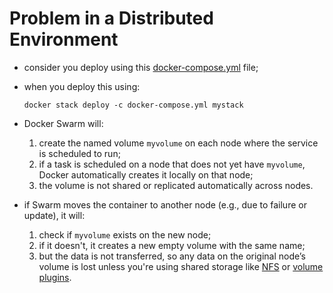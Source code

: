 # Problem in a Distributed Environment

- consider you deploy using this [docker-compose.yml](../../../example/local/compose/compose.md) file;
- when you deploy this using:

    ```commandline
    docker stack deploy -c docker-compose.yml mystack
    ```

- Docker Swarm will:

  1. create the named volume `myvolume` on each node where the service is scheduled to run;
  2. if a task is scheduled on a node that does not yet have `myvolume`, Docker automatically creates it locally on that node;
  3. the volume is not shared or replicated automatically across nodes.


- if Swarm moves the container to another node (e.g., due to failure or update), it will:

  1. check if `myvolume` exists on the new node;
  2. if it doesn't, it creates a new empty volume with the same name;
  3. but the data is not transferred, so any data on the original node’s volume is lost unless you're using shared storage like [NFS](../../shared/shared.md) or [volume plugins](../../plugin/definition/definition.md).
